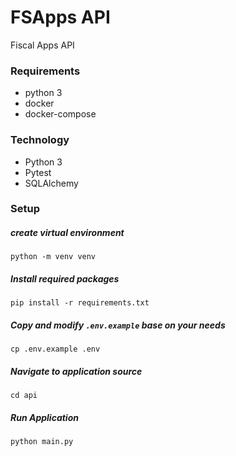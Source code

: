 # FSApps API
Fiscal Apps API

### Requirements
- python 3
- docker
- docker-compose

### Technology
- Python 3
- Pytest
- SQLAlchemy

### Setup
##### create virtual environment
```
python -m venv venv
```
##### Install required packages
```
pip install -r requirements.txt
```
##### Copy and modify `.env.example` base on your needs
```
cp .env.example .env
```
##### Navigate to application source
```
cd api
```

##### Run Application
```
python main.py
```
